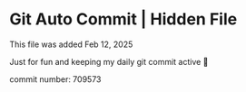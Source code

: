 # Git Auto Commit | Hidden File

This file was added Feb 12, 2025

Just for fun and keeping my daily git commit active 🤪

commit number: 709573
